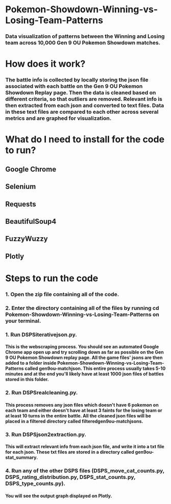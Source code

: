 # Pokemon-Showdown-Winning-vs-Losing-Team-Patterns
### Data visualization of patterns between the Winning and Losing team across 10,000 Gen 9 OU Pokemon Showdown matches.
# How does it work?
### The battle info is collected by locally storing the json file associated with each battle on the Gen 9 OU Pokemon Showdown Replay page. Then the data is cleaned based on different criteria, so that outliers are removed. Relevant info is then extracted from each json and converted to text files. Data in these text files are compared to each other across several metrics and are graphed for visualization.
# What do I need to install for the code to run?
## Google Chrome
## Selenium
## Requests
## BeautifulSoup4
## FuzzyWuzzy
## Plotly
# Steps to run the code
### 1. Open the zip file containing all of the code.
### 2. Enter the directory containing all of the files by running cd Pokemon-Showdown-Winning-vs-Losing-Team-Patterns on your terminal.
### 1. Run DSPSiterativejson.py. 
#### This is the webscraping process. You should see an automated Google Chrome app open up and try scrolling down as far as possible on the Gen 9 OU Pokemon Showdown replay page. All the game files' jsons are then added to a folder inside Pokemon-Showdown-Winning-vs-Losing-Team-Patterns called gen9ou-matchjson. This entire process usually takes 5-10 minutes and at the end you'll likely have at least 1000 json files of battles stored in this folder.
### 2. Run DSPSrealcleaning.py. 
#### This process removes any json files which doesn't have 6 pokemon on each team and either doesn't have at least 3 faints for the losing team or at least 10 turns in the entire battle. All the cleaned json files will be placed in a filtered directory called filteredgen9ou-matchjsons.
### 3. Run DSPSjson2extraction.py. 
#### This will extract relevant info from each json file, and write it into a txt file for each json. These txt files are stored in a directory called gen9ou-stat_summary.
### 4. Run any of the other DSPS files (DSPS_move_cat_counts.py, DSPS_rating_distribution.py, DSPS_stat_counts.py, DSPS_type_counts.py).
#### You will see the output graph displayed on Plotly.
